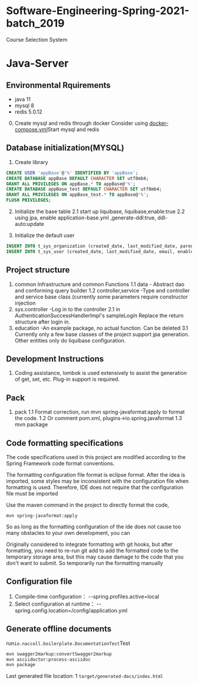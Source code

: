 # Software-Engineering-Spring-2021-batch_2019
Course Selection System




# Java-Server

## Environmental Rquirements

- java 11
- mysql 8
- redis 5.0.12

0. Create mysql and redis through docker
Consider using [docker-compose.yml](resources/javaAppContainer/docker-compose.yml)Start mysql and redis

## Database initialization(MYSQL)

1. Create library
```sql
CREATE USER 'appBase'@'%' IDENTIFIED BY 'appBase';
CREATE DATABASE appBase DEFAULT CHARACTER SET utf8mb4;
GRANT ALL PRIVILEGES ON appBase.* TO appBase@'%';
CREATE DATABASE appBase_test DEFAULT CHARACTER SET utf8mb4;
GRANT ALL PRIVILEGES ON appBase_test.* TO appBase@'%';
FLUSH PRIVILEGES;
```
2. Initialize the base table
   2.1 start up liquibase, liquibase,enable:true
   2.2 using jpa, enable application-base.yml ,generate-ddl:true, ddl-auto:update
   
3. Initialize the default user
```sql
INSERT INTO t_sys_organization (created_date, last_modified_date, parent_id, name, code, sort, enabled) VALUES (DEFAULT, DEFAULT, DEFAULT, '云南分部', null, null, DEFAULT);
INSERT INTO t_sys_user (created_date, last_modified_date, email, enabled, organization_id, organization_name, sort, password, username, name, title, tags, credentials_non_expired, account_non_locked, account_non_expired, credentials_expired_date, account_expired_date) VALUES (DEFAULT, DEFAULT, null, DEFAULT, 1, '云南分部', null, '{noop}123456', 'admin', '系统管理员', '后台', '管理员', DEFAULT, DEFAULT, DEFAULT, null, null);
```
## Project structure
1. common Infrastructure and common Functions
   1.1 data - Abstract dao and conforming query builder
   1.2 controller,service -Type and controller and service base class (currently some parameters require constructor injection
2. sys.controller -Log in to the controller
   2.1 in AuthenticationSuccessHandlerImpl's  sampleLogin Replace the return structure after login in.
3. education -An example package, no actual function. Can be deleted 
   3.1 Currently only a few base classes of the project support jpa generation. Other entities only do liquibase configuration.

## Development Instructions
1. Coding assistance, lombok is used extensively to assist the generation of get, set, etc. Plug-in support is required.

## Pack
1. pack 
   1.1 Format correction, run mvn spring-javaformat:apply to format the code. 
   1.2 Or comment pom.xml, plugins->io.spring.javaformat
   1.3 mvn package

## Code formatting specifications

The code specifications used in this project are modified according to the Spring Framework code format conventions.

The formatting configuration file format is eclipse format. After the idea is imported, some styles may be inconsistent with the configuration file when formatting is used. Therefore, IDE does not require that the configuration file must be imported

Use the maven command in the project to directly format the code,

```
mvn spring-javaformat:apply
```

So as long as the formatting configuration of the ide does not cause too many obstacles to your own development, you can

Originally considered to integrate formatting with git hooks, but after formatting, you need to re-run git add to add the formatted code to the temporary storage area, but this may cause damage to the code that you don't want to submit. So temporarily run the formatting manually

## Configuration file

1.  Compile-time configuration： --spring.profiles.active=local
2.  Select configuration at runtime： --spring.config.location=/config/application.yml

## Generate offline documents

run`io.naccoll.boilerplate.DocumentationTest`Test

```bash
mvn swagger2markup:convertSwagger2markup 
mvn asciidoctor:process-asciidoc 
mvn package
```

Last generated file location: 1
`target/generated-docs/index.html`
